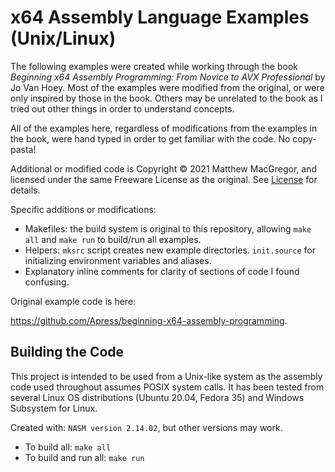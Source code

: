 # x64 Assembly Language Examples (Unix/Linux)

The following examples were created while working through the book *Beginning
x64 Assembly Programming: From Novice to AVX Professional* by Jo Van Hoey. Most
of the examples were modified from the original, or were only inspired by those
in the book. Others may be unrelated to the book as I tried out other things in
order to understand concepts.

All of the examples here, regardless of modifications from the examples in the
book, were hand typed in order to get familiar with the code. No copy-pasta!

Additional or modified code is Copyright &copy; 2021 Matthew MacGregor, and
licensed under the same Freeware License as the original. See
[License](LICENSE.txt) for details.

Specific additions or modifications:
- Makefiles: the build system is original to this repository, allowing 
  `make all` and `make run` to build/run all examples.
- Helpers: `mksrc` script creates new example directories. `init.source` for
  initializing environment variables and aliases.
- Explanatory inline comments for clarity of sections of code I found
  confusing.

Original example code is here:

https://github.com/Apress/beginning-x64-assembly-programming.

## Building the Code

This project is intended to be used from a Unix-like system as the assembly
code used throughout assumes POSIX system calls. It has been tested from
several Linux OS distributions (Ubuntu 20.04, Fedora 35) and Windows Subsystem
for Linux.

Created with: `NASM version 2.14.02`, but other versions may work.

- To build all: `make all`
- To build and run all: `make run`

